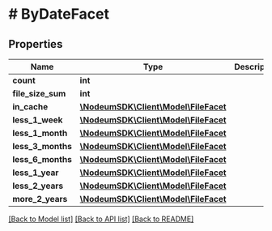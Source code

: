 # # ByDateFacet

## Properties

Name | Type | Description | Notes
------------ | ------------- | ------------- | -------------
**count** | **int** |  | [optional] 
**file_size_sum** | **int** |  | [optional] 
**in_cache** | [**\NodeumSDK\Client\Model\FileFacet**](FileFacet.md) |  | [optional] 
**less_1_week** | [**\NodeumSDK\Client\Model\FileFacet**](FileFacet.md) |  | [optional] 
**less_1_month** | [**\NodeumSDK\Client\Model\FileFacet**](FileFacet.md) |  | [optional] 
**less_3_months** | [**\NodeumSDK\Client\Model\FileFacet**](FileFacet.md) |  | [optional] 
**less_6_months** | [**\NodeumSDK\Client\Model\FileFacet**](FileFacet.md) |  | [optional] 
**less_1_year** | [**\NodeumSDK\Client\Model\FileFacet**](FileFacet.md) |  | [optional] 
**less_2_years** | [**\NodeumSDK\Client\Model\FileFacet**](FileFacet.md) |  | [optional] 
**more_2_years** | [**\NodeumSDK\Client\Model\FileFacet**](FileFacet.md) |  | [optional] 

[[Back to Model list]](../../README.md#documentation-for-models) [[Back to API list]](../../README.md#documentation-for-api-endpoints) [[Back to README]](../../README.md)


